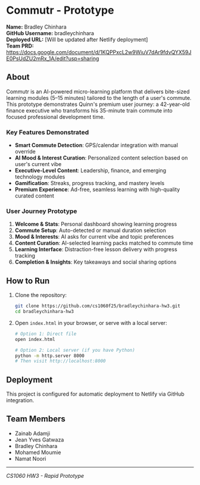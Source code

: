 # Commutr - Prototype

**Name:** Bradley Chinhara  
**GitHub Username:** bradleychinhara  
**Deployed URL:** [Will be updated after Netlify deployment]  
**Team PRD:** https://docs.google.com/document/d/1KQPPxcL2w9WiuV7dAr9fdvQYX59JE0PsUdZU2mRx_1A/edit?usp=sharing

## About
Commutr is an AI-powered micro-learning platform that delivers bite-sized learning modules (5–15 minutes) tailored to the length of a user's commute. This prototype demonstrates Quinn's premium user journey: a 42-year-old finance executive who transforms his 35-minute train commute into focused professional development time.

### Key Features Demonstrated
- **Smart Commute Detection**: GPS/calendar integration with manual override
- **AI Mood & Interest Curation**: Personalized content selection based on user's current vibe
- **Executive-Level Content**: Leadership, finance, and emerging technology modules
- **Gamification**: Streaks, progress tracking, and mastery levels
- **Premium Experience**: Ad-free, seamless learning with high-quality curated content

### User Journey Prototype
1. **Welcome & Stats**: Personal dashboard showing learning progress
2. **Commute Setup**: Auto-detected or manual duration selection
3. **Mood & Interests**: AI asks for current vibe and topic preferences
4. **Content Curation**: AI-selected learning packs matched to commute time
5. **Learning Interface**: Distraction-free lesson delivery with progress tracking
6. **Completion & Insights**: Key takeaways and social sharing options

## How to Run
1. Clone the repository:
   ```bash
   git clone https://github.com/cs1060f25/bradleychinhara-hw3.git
   cd bradleychinhara-hw3
   ```

2. Open `index.html` in your browser, or serve with a local server:
   ```bash
   # Option 1: Direct file
   open index.html
   
   # Option 2: Local server (if you have Python)
   python -m http.server 8000
   # Then visit http://localhost:8000
   ```

## Deployment
This project is configured for automatic deployment to Netlify via GitHub integration.

## Team Members
- Zainab Adamji
- Jean Yves Gatwaza  
- Bradley Chinhara
- Mohamed Moumie
- Namat Noori

---
*CS1060 HW3 - Rapid Prototype*
